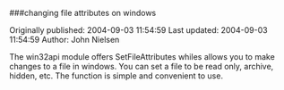 ###changing file attributes on  windows

Originally published: 2004-09-03 11:54:59
Last updated: 2004-09-03 11:54:59
Author: John Nielsen

The win32api module offers SetFileAttributes whiles allows you to make changes to a file in windows.  You can set a file to be read only, archive, hidden, etc. The  function is simple and convenient to use.